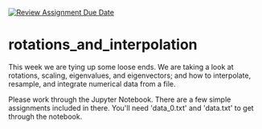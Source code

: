 [![Review Assignment Due Date](https://classroom.github.com/assets/deadline-readme-button-22041afd0340ce965d47ae6ef1cefeee28c7c493a6346c4f15d667ab976d596c.svg)](https://classroom.github.com/a/uiJMXRzD)
# rotations_and_interpolation

This week we are tying up some loose ends. We are taking a look at rotations, scaling, eigenvalues, and eigenvectors; and how to interpolate, resample, and integrate numerical data from a file.

Please work through the Jupyter Notebook. There are a few simple assignments included in there. You'll need 'data_0.txt' and 'data.txt' to get through the notebook. 
